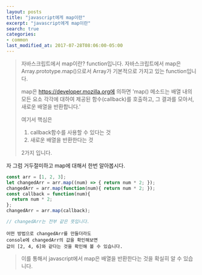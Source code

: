```yaml
---
layout: posts
title: "javascript에게 map이란"
excerpt: "javascript에게 map이란"
search: true
categories:
- common
last_modified_at: 2017-07-28T08:06:00-05:00
---
```

>자바스크립트에서 map이란? function입니다.
자바스크립트에서 map은 Array.prototype.map()으로서 Array가 기본적으로 가지고 있는 function입니다.
>
> map은 https://developer.mozilla.org에 의하면
'map() 메소드는 배열 내의 모든 요소 각각에 대하여 제공된 함수(callback)를 호출하고, 그 결과를 모아서,  새로운 배열을 반환합니다.'
>
> 여기서 핵심은
>1. callback함수를 사용할 수 있다는 것
>2. 새로운 배열을 반환한다는 것 <br>
>
> 2가지 입니다.

자 그럼 거두절미하고 map에 대해서 한번 알아봅시다.

```js
const arr = [1, 2, 3];
let changedArr = arr.map((num) => { return num * 2; });
changedArr = arr.map(function(num){ return num * 2; });
const callback = function(num){
  return num * 2;
};
changedArr = arr.map(callback);

// changedArr는 전부 같은 뜻입니다.
```

```
어떤 방법으로 changedArr를 만들더라도
console에 changedArr의 값을 확인해보면
값이 [2, 4, 6]와 같다는 것을 확인해 볼 수 있습니다.
```

>이를 통해서 javascript에서 map은 배열을 반환한다는 것을 확실히 알 수 있습니다.
